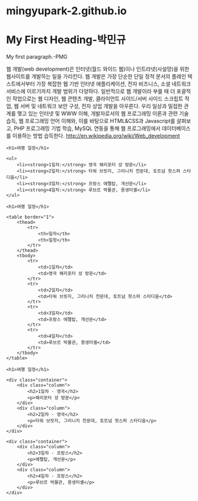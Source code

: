 # mingyupark-2.github.io

<!DOCTYPE html>
<html>
<head>
<title>Page Title</title>
</head>
<body>

<h1>My First Heading-박민규</h1>
<p>My first paragraph.-PMG</p>

웹 개발(web development)은 인터넷(월드 와이드 웹)이나 인트라넷(사설망)을 위한 웹사이트를 개발하는 일을 가리킨다. 웹 개발은 가장 단순한 단일 정적 문서의 플레인 텍스트에서부터 가장 복잡한 웹 기반 인터넷 애플리케이션, 전자 비즈니스, 소셜 네트워크 서비스에 이르기까지 개발 범위가 다양하다. 일반적으로 웹 개발이라 부를 때 더 포괄적인 작업으로는 웹 디자인, 웹 콘텐츠 개발, 클라이언트 사이드/서버 사이드 스크립트 작업, 웹 서버 및 네트워크 보안 구성, 전자 상업 개발을 아우른다. 우리 일상과 밀접한 관계를 맺고 있는 인터넷 및 WWW 이해, 개발자로서의 웹 프로그래밍 이론과 관련 기술 습득, 웹 프로그래밍 언어 이해와, 이를 바탕으로 HTML&CSS과 Javascript를 살펴보고, PHP 프로그래밍 기법 학습, MySQL 연동을 통해 웹 프로그래밍에서 데이터베이스를 이용하는 방법 습득한다.
http://en.wikipedia.org/wiki/Web_development

<!DOCTYPE html>
<html lang="ko">
<head>
    <meta charset="UTF-8">
    <meta name="viewport" content="width=device-width, initial-scale=1.0">
    <title>여행 일정</title>
</head>
<body>

    <h1>여행 일정</h1>

    <ul>
        <li><strong>1일차:</strong> 영국 해리포터 성 방문</li>
        <li><strong>2일차:</strong> 타워 브릿지, 그리니치 천문대, 토트넘 핫스퍼 스타디움</li>
        <li><strong>3일차:</strong> 프랑스 에펠탑, 개선문</li>
        <li><strong>4일차:</strong> 루브르 박물관, 몽생미셸</li>
    </ul>

</body>
</html>

<!DOCTYPE html>
<html lang="ko">
<head>
    <meta charset="UTF-8">
    <meta name="viewport" content="width=device-width, initial-scale=1.0">
    <title>여행 일정</title>
</head>
<body>

    <h1>여행 일정</h1>

    <table border="1">
        <thead>
            <tr>
                <th>일자</th>
                <th>일정</th>
            </tr>
        </thead>
        <tbody>
            <tr>
                <td>1일차</td>
                <td>영국 해리포터 성 방문</td>
            </tr>
            <tr>
                <td>2일차</td>
                <td>타워 브릿지, 그리니치 천문대, 토트넘 핫스퍼 스타디움</td>
            </tr>
            <tr>
                <td>3일차</td>
                <td>프랑스 에펠탑, 개선문</td>
            </tr>
            <tr>
                <td>4일차</td>
                <td>루브르 박물관, 몽생미셸</td>
            </tr>
        </tbody>
    </table>

</body>
</html>

<!DOCTYPE html>
<html lang="ko">
<head>
    <meta charset="UTF-8">
    <meta name="viewport" content="width=device-width, initial-scale=1.0">
    <title>여행 일정</title>
    <style>
        .container {
            display: flex;
            justify-content: space-between;
        }
        .column {
            width: 45%;
        }
        h2 {
            text-align: center;
        }
    </style>
</head>
<body>

    <h1>여행 일정</h1>

    <div class="container">
        <div class="column">
            <h2>1일차 - 영국</h2>
            <p>해리포터 성 방문</p>
        </div>
        <div class="column">
            <h2>2일차 - 영국</h2>
            <p>타워 브릿지, 그리니치 천문대, 토트넘 핫스퍼 스타디움</p>
        </div>
    </div>

    <div class="container">
        <div class="column">
            <h2>3일차 - 프랑스</h2>
            <p>에펠탑, 개선문</p>
        </div>
        <div class="column">
            <h2>4일차 - 프랑스</h2>
            <p>루브르 박물관, 몽생미셸</p>
        </div>
    </div>

</body>
</html>

